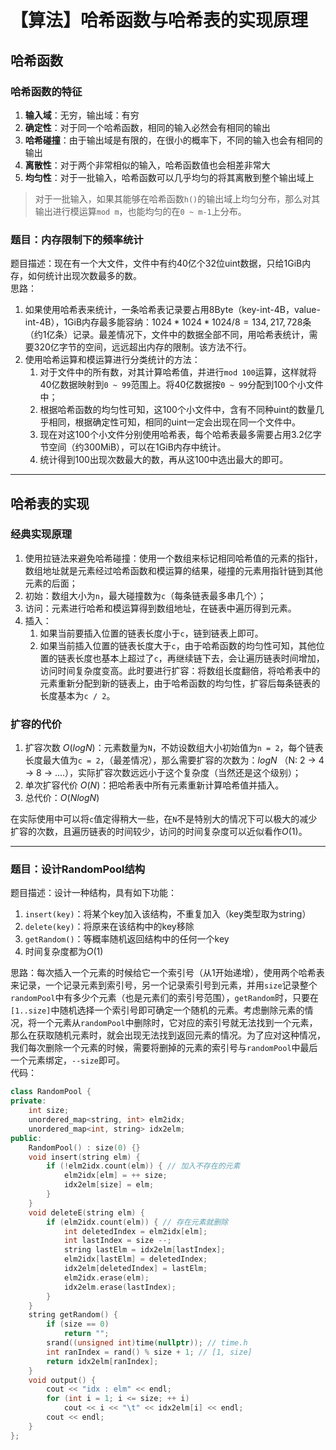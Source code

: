 # 【算法】哈希函数与哈希表的实现原理


## 哈希函数
### 哈希函数的特征
1. **输入域**：无穷，输出域：有穷
2. **确定性**：对于同一个哈希函数，相同的输入必然会有相同的输出
3. **哈希碰撞**：由于输出域是有限的，在很小的概率下，不同的输入也会有相同的输出
4. **离散性**：对于两个非常相似的输入，哈希函数值也会相差非常大
5. **均匀性**：对于一批输入，哈希函数可以几乎均匀的将其离散到整个输出域上

>对于一批输入，如果其能够在哈希函数`h()`的输出域上均匀分布，那么对其输出进行模运算`mod m`，也能均匀的在`0 ~ m-1`上分布。

### 题目：内存限制下的频率统计
题目描述：现在有一个大文件，文件中有约40亿个32位uint数据，只给1GiB内存，如何统计出现次数最多的数。  
思路：
1. 如果使用哈希表来统计，一条哈希表记录要占用8Byte（key-int-4B，value-int-4B），1GiB内存最多能容纳：$1024*1024*1024/8=134,217,728$条（约1亿条）记录。最差情况下，文件中的数据全部不同，用哈希表统计，需要320亿字节的空间，远远超出内存的限制。该方法不行。
2. 使用哈希运算和模运算进行分类统计的方法：
   1. 对于文件中的所有数，对其计算哈希值，并进行`mod 100`运算，这样就将40亿数据映射到`0 ~ 99`范围上。将40亿数据按`0 ~ 99`分配到100个小文件中；
   2. 根据哈希函数的均匀性可知，这100个小文件中，含有不同种uint的数量几乎相同，根据确定性可知，相同的uint一定会出现在同一个文件中。
   3. 现在对这100个小文件分别使用哈希表，每个哈希表最多需要占用3.2亿字节空间（约300MiB），可以在1GiB内存中统计。
   4. 统计得到100出现次数最大的数，再从这100中选出最大的即可。

-----

## 哈希表的实现
### 经典实现原理
1. 使用拉链法来避免哈希碰撞：使用一个数组来标记相同哈希值的元素的指针，数组地址就是元素经过哈希函数和模运算的结果，碰撞的元素用指针链到其他元素的后面；
2. 初始：数组大小为`n`，最大碰撞数为`c`（每条链表最多串几个）；
3. 访问：元素进行哈希和模运算得到数组地址，在链表中遍历得到元素。
4. 插入：
   1. 如果当前要插入位置的链表长度小于`c`，链到链表上即可。
   2. 如果当前插入位置的链表长度大于`c`，由于哈希函数的均匀性可知，其他位置的链表长度也基本上超过了`c`，再继续链下去，会让遍历链表时间增加，访问时间复杂度变高。此时要进行扩容：将数组长度翻倍，将哈希表中的元素重新分配到新的链表上，由于哈希函数的均匀性，扩容后每条链表的长度基本为`c / 2`。

### 扩容的代价
1. 扩容次数 $O\left(logN\right)$：元素数量为`N`，不妨设数组大小初始值为`n = 2`，每个链表长度最大值为`c = 2`，（最差情况），那么需要扩容的次数为：$logN$ （N: 2 -> 4 -> 8 -> ....），实际扩容次数远远小于这个复杂度（当然还是这个级别）；
2. 单次扩容代价 $O\left(N\right)$：把哈希表中所有元素重新计算哈希值并插入。
3. 总代价：$O\left(NlogN\right)$

在实际使用中可以将`c`值定得稍大一些，在`N`不是特别大的情况下可以极大的减少扩容的次数，且遍历链表的时间较少，访问的时间复杂度可以近似看作$O\left(1\right)$。

-----

### 题目：设计RandomPool结构
题目描述：设计一种结构，具有如下功能：
1. `insert(key)`：将某个key加入该结构，不重复加入（key类型取为string）
2. `delete(key)`：将原来在该结构中的key移除
3. `getRandom()`：等概率随机返回结构中的任何一个key
4. 时间复杂度都为$O\left(1\right)$

思路：每次插入一个元素的时候给它一个索引号（从1开始递增），使用两个哈希表来记录，一个记录元素到索引号，另一个记录索引号到元素，并用`size`记录整个`randomPool`中有多少个元素（也是元素们的索引号范围），`getRandom`时，只要在`[1..size]`中随机选择一个索引号即可确定一个随机的元素。考虑删除元素的情况，将一个元素从`randomPool`中删除时，它对应的索引号就无法找到一个元素，那么在获取随机元素时，就会出现无法找到返回元素的情况。为了应对这种情况，我们每次删除一个元素的时候，需要将删掉的元素的索引号与`randomPool`中最后一个元素绑定，`--size`即可。  
代码：  
```cpp
class RandomPool {
private:
    int size;
    unordered_map<string, int> elm2idx;
    unordered_map<int, string> idx2elm;
public:
    RandomPool() : size(0) {}
    void insert(string elm) {
        if (!elm2idx.count(elm)) { // 加入不存在的元素
            elm2idx[elm] = ++ size;
            idx2elm[size] = elm;
        }
    }
    void deleteE(string elm) {
        if (elm2idx.count(elm)) { // 存在元素就删除
            int deletedIndex = elm2idx[elm];
            int lastIndex = size --;
            string lastElm = idx2elm[lastIndex];
            elm2idx[lastElm] = deletedIndex;
            idx2elm[deletedIndex] = lastElm;
            elm2idx.erase(elm);
            idx2elm.erase(lastIndex);
        }
    }
    string getRandom() {
        if (size == 0)
            return "";
        srand((unsigned int)time(nullptr)); // time.h
        int ranIndex = rand() % size + 1; // [1, size]
        return idx2elm[ranIndex];
    }
    void output() {
        cout << "idx : elm" << endl;
        for (int i = 1; i <= size; ++ i)
            cout << i << "\t" << idx2elm[i] << endl;
        cout << endl;
    }
};
```

